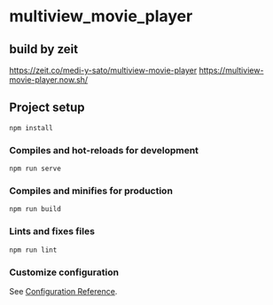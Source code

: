 # multiview_movie_player

## build by zeit

https://zeit.co/medi-y-sato/multiview-movie-player
https://multiview-movie-player.now.sh/

## Project setup

```
npm install
```

### Compiles and hot-reloads for development

```
npm run serve
```

### Compiles and minifies for production

```
npm run build
```

### Lints and fixes files

```
npm run lint
```

### Customize configuration

See [Configuration Reference](https://cli.vuejs.org/config/).
